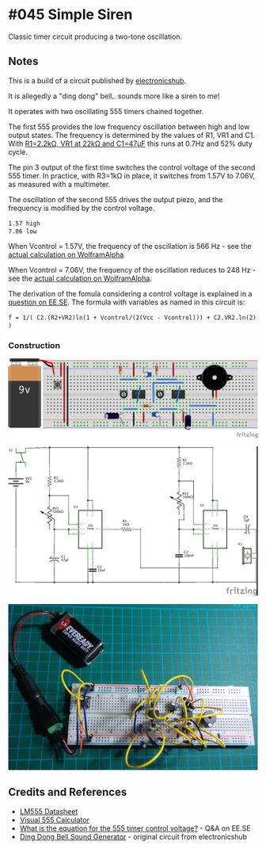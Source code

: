 # #045 Simple Siren

Classic timer circuit producing a two-tone oscillation.

## Notes

This is a build of a circuit published by [electronicshub](http://www.electronicshub.org/ding-dong-sound-generator-circuit/).

It is allegedly a "ding dong" bell.. sounds more like a siren to me!

It operates with two oscillating 555 timers chained together.

The first 555 provides the low frequency oscillation between high and low output states. The frequency is determined by the values of R1, VR1 and C1.
With [R1=2.2kΩ, VR1 at 22kΩ and C1=47μF](https://visual555.tardate.com/?mode=astable&r1=2.2&r2=22&c=47) this runs at 0.7Hz and 52% duty cycle.

The pin 3 output of the first time switches the control voltage of the second 555 timer.
In practice, with R3=1kΩ in place, it switches from 1.57V to 7.06V, as measured with a multimeter.

The oscillation of the second 555 drives the output piezo, and the frequency is modified by the control voltage.

    1.57 high
    7.06 low

When Vcontrol = 1.57V, the frequency of the oscillation is 566 Hz - see the [actual calculation on WolframAlpha](https://www.wolframalpha.com/input/?i=f+%3D+1%2F%28+100*10^-9+*+%282200+%2B+22000%29ln%281+%2B+1.57%2F%282+*+%289+-+1.57%29%29%29+%2B+100*10^-9+*+22000+*+ln%282%29+%29)

When Vcontrol = 7.06V, the frequency of the oscillation reduces to 248 Hz - see the [actual calculation on WolframAlpha](https://www.wolframalpha.com/input/?i=f+%3D+1%2F%28+100*10^-9+*+%282200+%2B+22000%29ln%281+%2B+7.06%2F%282+*+%289+-+7.06%29%29%29+%2B+100*10^-9+*+22000+*+ln%282%29+%29).

The derivation of the fomula considering a control voltage is explained in a
[question on EE.SE](http://electronics.stackexchange.com/questions/101530/what-is-the-equation-for-the-555-timer-control-voltage).
The formula with variables as named in this circuit is:

    f = 1/( C2.(R2+VR2)ln(1 + Vcontrol/(2(Vcc - Vcontrol))) + C2.VR2.ln(2) )

### Construction

![The Breadboard](./assets/SimpleSiren_bb.jpg?raw=true)

![The Schematic](./assets/SimpleSiren_schematic.jpg?raw=true)

![Breadboard Build](./assets/SimpleSiren_build.jpg?raw=true)

## Credits and References

* [LM555 Datasheet](https://www.futurlec.com/Linear/LM555CN.shtml)
* [Visual 555 Calculator](https://visual555.tardate.com)
* [What is the equation for the 555 timer control voltage?](http://electronics.stackexchange.com/questions/101530/what-is-the-equation-for-the-555-timer-control-voltage) - Q&A on EE.SE
* [Ding Dong Bell Sound Generator](http://www.electronicshub.org/ding-dong-sound-generator-circuit/) - original circuit from electronicshub
